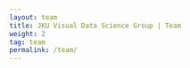 ```yaml
---
layout: team
title: JKU Visual Data Science Group | Team
weight: 2
tag: team
permalink: /team/
---
```



